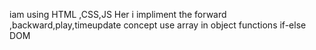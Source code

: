 iam using HTML ,CSS,JS 
Her i impliment the forward ,backward,play,timeupdate 
concept use  array  in object
functions
if-else 
DOM
